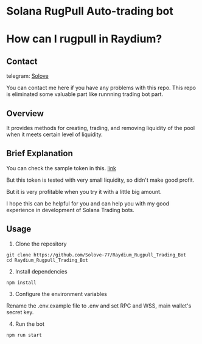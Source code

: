 # Solana RugPull Auto-trading bot
# How can I rugpull in Raydium?

## Contact
telegram: [Solove](https://t.me/@Solove_77)

You can contact me here if you have any problems with this repo.
This repo is eliminated some valuable part like runnning trading bot part.

## Overview

It provides methods for creating, trading, and removing liquidity of the pool when it meets certain level of liquidity.

## Brief Explanation

You can check the sample token in this. [link](https://dexscreener.com/solana/8ko7PyzzG8RZUXhHhahfsFE2g1tnCkPWddEBXrmKs42X)

But this token is tested with very small liquidity, so didn't make good profit.

But it is very profitable when you try it with a little big amount.

I hope this can be helpful for you and can help you with my good experience in development of Solana Trading bots.

## Usage
1. Clone the repository
```
git clone https://github.com/Solove-77/Raydium_Rugpull_Trading_Bot
cd Raydium_Rugpull_Trading_Bot
```
2. Install dependencies
```
npm install
```
3. Configure the environment variables

Rename the .env.example file to .env and set RPC and WSS, main wallet's secret key.

4. Run the bot

```
npm run start
```
